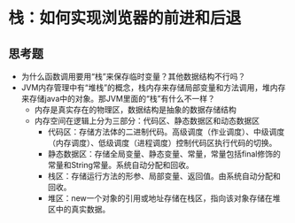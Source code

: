 # 栈：如何实现浏览器的前进和后退

## 思考题

* 为什么函数调用要用“栈”来保存临时变量？其他数据结构不行吗？
* JVM内存管理中有“堆栈”的概念，栈内存来存储局部变量和方法调用，堆内存来存储java中的对象。那JVM里面的“栈”有什么不一样？
  * 内存是真实存在的物理区，数据结构是抽象的数据存储结构
  * 内存空间在逻辑上分为三部分：代码区、静态数据区和动态数据区
    * 代码区：存储方法体的二进制代码。高级调度（作业调度）、中级调度（内存调度）、低级调度（进程调度）控制代码区执行代码的切换。
    * 静态数据区：存储全局变量、静态变量、常量，常量包括final修饰的常量和String常量。系统自动分配和回收。
    * 栈区：存储运行方法的形参、局部变量、返回值。由系统自动分配和回收。
    * 堆区：new一个对象的引用或地址存储在栈区，指向该对象存储在堆区中的真实数据。